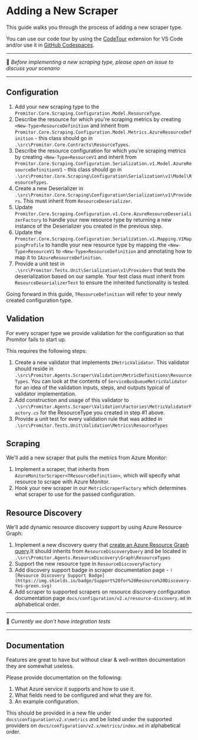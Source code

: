 # Adding a New Scraper

This guide walks you through the process of adding a new scraper type.

You can use our code tour by using the [CodeTour](https://marketplace.visualstudio.com/items?itemName=vsls-contrib.codetour)
 extension for VS Code and/or use it in [GitHub Codespaces](https://github.com/features/codespaces).

------------------------

:loudspeaker: _Before implementing a new scraping type, please open an issue to
discuss your scenario_

------------------------

## Configuration

<!-- markdownlint-disable MD013 -->
1. Add your new scraping type to the `Promitor.Core.Scraping.Configuration.Model.ResourceType`.
2. Describe the resource for which you're scraping metrics by creating `<New-Type>ResourceDefinition`
  and inherit from
  `Promitor.Core.Scraping.Configuration.Model.Metrics.AzureResourceDefinition` -
  this class should go in `.\src\Promitor.Core.Contracts\ResourceTypes`.
3. Describe the resource configuration for which you're scraping metrics by creating
 `<New-Type>ResourceV1`
  and inherit from
   `Promitor.Core.Scraping.Configuration.Serialization.v1.Model.AzureResourceDefinitionV1` -
  this class should go in `.\src\Promitor.Core.Scraping\Configuration\Serialization\v1\Model\ResourceTypes`.
4. Create a new Deserializer in `.\src\Promitor.Core.Scraping\Configuration\Serialization\v1\Providers`.
  This must inherit from `ResourceDeserializer`.
5. Update `Promitor.Core.Scraping.Configuration.v1.Core.AzureResourceDeserializerFactory`
  to handle your new resource type by returning a new instance of the Deserializer
  you created in the previous step.
6. Update the `Promitor.Core.Scraping.Configuration.Serialization.v1.Mapping.V1MappingProfile` to handle your new resource type by mapping the `<New-Type>ResourceV1` to `<New-Type>ResourceDefinition` and annotating how to map it to `IAzureResourceDefinition`.
7. Provide a unit test in `.\src\Promitor.Tests.Unit\Serialization\v1\Providers`
  that tests the deserialization based on our sample. Your test class must inherit
  from `ResourceDeserializerTest` to ensure the inherited functionality is tested.

Going forward in this guide, `TResourceDefinition` will refer to your newly created
configuration type.

## Validation

For every scraper type we provide validation for the configuration so that Promitor
fails to start up.

This requires the following steps:

1. Create a new validator that implements `IMetricValidator`. This validator should
  reside in `.\src\Promitor.Agents.Scraper\Validation\MetricDefinitions\ResourceTypes`.
  You can look at the contents of `ServiceBusQueueMetricValidator` for an idea of
  the validation inputs, steps, and outputs typical of validator implementation.
2. Add construction and usage of this validator to `.\src\Promitor.Agents.Scraper\Validation\Factories\MetricValidatorFactory.cs`
  for the ResourceType you created in step #1 above.
3. Provide a unit test for every validation rule that was added in `.\src\Promitor.Tests.Unit\Validation\Metrics\ResourceTypes`

## Scraping

We'll add a new scraper that pulls the metrics from Azure Monitor:

1. Implement a scraper, that inherits from `AzureMonitorScraper<TResourceDefinition>`, which will specify what resource to scrape with Azure Monitor.
2. Hook your new scraper in our `MetricScraperFactory` which determines what scraper
  to use for the passed configuration.

## Resource Discovery

We'll add dynamic resource discovery support by using Azure Resource Graph:

1. Implement a new discovery query that [create an Azure Resource Graph query](https://docs.microsoft.com/en-us/azure/governance/resource-graph/concepts/query-language).It should inherits from `ResourceDiscoveryQuery` and be located in `.\src\Promitor.Agents.ResourceDiscovery\Graph\ResourceTypes`
2. Support the new resource type in `ResourceDiscoveryFactory`
3. Add discovery support badge in scraper documentation page - `![Resource Discovery Support Badge](https://img.shields.io/badge/Support%20for%20Resource%20Discovery-Yes-green.svg)`
4. Add scraper to supported scrapers on resource discovery configuration documentation page `docs/configuration/v2.x/resource-discovery.md` in alphabetical order.

<!-- markdownlint-enable -->

------------------------

:memo: _Currently we don't have integration tests_

------------------------

## Documentation

Features are great to have but without clear & well-written documentation they are
somewhat useless.

Please provide documentation on the following:

1. What Azure service it supports and how to use it.
2. What fields need to be configured and what they are for.
3. An example configuration.

This should be provided in a new file under `docs\configuration\v2.x\metrics` and be listed
under the supported providers on `docs/configuration/v2.x/metrics/index.md` in alphabetical order.
